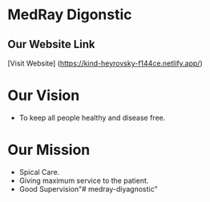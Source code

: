 # MedRay Digonstic

## Our Website Link

[Visit Website] (https://kind-heyrovsky-f144ce.netlify.app/)

# Our Vision
- To keep all people healthy and disease free.

# Our Mission
- Spical Care.
- Giving maximum service to the patient.
- Good Supervision"# medray-diyagnostic" 
